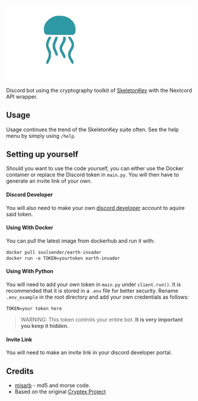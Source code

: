 ![Alt text](title.png)

Discord bot using the cryptography toolkit of [SkeletonKey](https://github.com/CosmodiumCS/SkeletonKey) with the Nextcord API wrapper.

## Usage
Usage continues the trend of the SkeletonKey suite often. See the help menu by simply using `/help`.

## Setting up yourself
Should you want to use the code yourself, you can either use the Docker container or replace the Discord token in `main.py`. You will then have to generate an invite link of your own.

#### Discord Developer 
You will also need to make your own [discord developer](https://discord.com/developers/docs/intro) account to aquire said token.

#### Using With Docker
You can pull the latest image from dockerhub and run it with:
```
docker pull soulsender/earth-invader
docker run -e TOKEN=yourtoken earth-invader
```

#### Using With Python
You will need to add your own token in `main.py` under `client.run()`. It is recommended that it is stored in a `.env` file for better security. Rename `.env_example` in the root directory and add your own credentials as follows:

```
TOKEN=your token here
```

> WARNING: This token controls your entire bot. **It is very important you keep it hidden.**

#### Invite Link
You will need to make an invite link in your discord developer portal.

## Credits
 - [misarb](https://github.com/Soulsender/Earth-Invader/pull/6) - md5 and morse code.
 - Based on the original [Cryptex Project](https://github.com/SSGorg/Cryptex)

